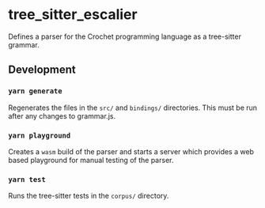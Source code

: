 # tree_sitter_escalier

Defines a parser for the Crochet programming language as a tree-sitter grammar.

## Development

### `yarn generate`

Regenerates the files in the `src/` and `bindings/` directories.
This must be run after any changes to grammar.js.

### `yarn playground`

Creates a `wasm` build of the parser and starts a server which provides
a web based playground for manual testing of the parser.

### `yarn test`

Runs the tree-sitter tests in the `corpus/` directory.
